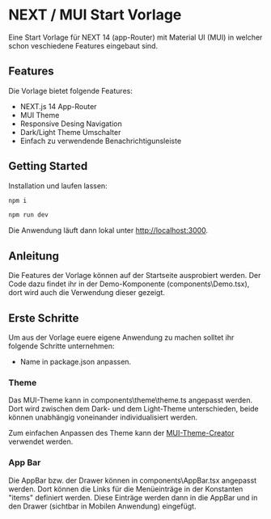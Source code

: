 # NEXT / MUI Start Vorlage

Eine Start Vorlage für NEXT 14 (app-Router) mit Material UI (MUI) in welcher schon veschiedene Features eingebaut sind.

## Features

Die Vorlage bietet folgende Features:

* NEXT.js 14 App-Router
* MUI Theme
* Responsive Desing Navigation
* Dark/Light Theme Umschalter
* Einfach zu verwendende Benachrichtigunsleiste

## Getting Started

Installation und laufen lassen:

```bash
npm i

npm run dev
```

Die Anwendung läuft dann lokal unter [http://localhost:3000](http://localhost:3000).

## Anleitung

Die Features der Vorlage können auf der Startseite ausprobiert werden. Der Code dazu findet ihr in der Demo-Komponente (components\Demo.tsx), dort wird auch die Verwendung dieser gezeigt.

## Erste Schritte

Um aus der Vorlage euere eigene Anwendung zu machen solltet ihr folgende Schritte unternehmen:

* Name in package.json anpassen.

### Theme

Das MUI-Theme kann in components\theme\theme.ts angepasst werden. Dort wird zwischen dem Dark- und dem Light-Theme unterschieden, beide können unabhängig voneinander individualisiert werden. 

Zum einfachen Anpassen des Theme kann der [MUI-Theme-Creator](https://zenoo.github.io/mui-theme-creator/) verwendet werden.

### App Bar

Die AppBar bzw. der Drawer können in components\AppBar.tsx angepasst werden. Dort können die Links für die Menüeinträge in der Konstanten "items" definiert werden. 
Diese Einträge werden dann in die AppBar und in den Drawer (sichtbar in Mobilen Anwendung) eingefügt.